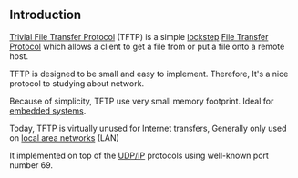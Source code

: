 ## Introduction

[Trivial File Transfer Protocol](https://en.wikipedia.org/wiki/Trivial_File_Transfer_Protocol) (TFTP) is a simple [lockstep](https://en.wikipedia.org/wiki/Lockstep_(computing)) [File Transfer Protocol](https://en.wikipedia.org/wiki/File_Transfer_Protocol) which allows a client to get a file from or put a file onto a remote host.

TFTP is designed to be small and easy to implement. Therefore, It's a nice protocol to studying about network.

Because of simplicity, TFTP use very small memory footprint. Ideal for [embedded systems](https://en.wikipedia.org/wiki/Embedded_system).

Today, TFTP is virtually unused for Internet transfers, Generally only used on [local area networks](https://en.wikipedia.org/wiki/Local_area_network) (LAN)

It implemented on top of the [UDP/IP](https://en.wikipedia.org/wiki/UDP/IP) protocols using well-known port number 69.
